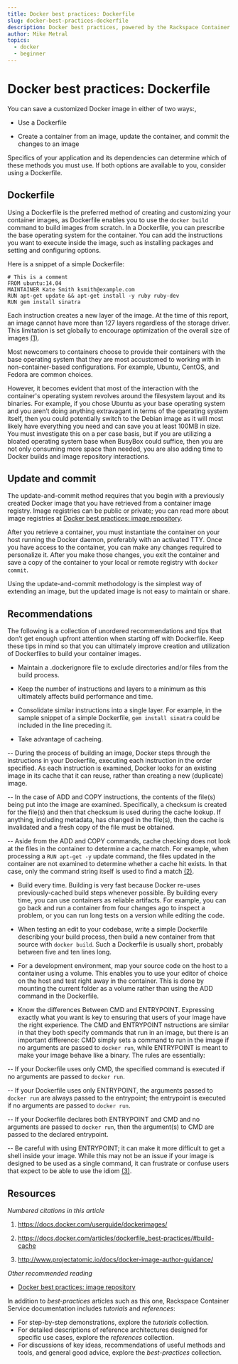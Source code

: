 ```yaml
---
title: Docker best practices: Dockerfile
slug: docker-best-practices-dockerfile
description: Docker best practices, powered by the Rackspace Container Service
author: Mike Metral
topics:
  - docker
  - beginner
---
```


# Docker best practices: Dockerfile

You can save a customized Docker image in either of two ways:,

-   Use a Dockerfile

-   Create a container from an image, update the container,
    and commit the changes to an image

Specifics of your application and its dependencies can determine which
of these methods you must use. If both options are available to you,
consider using a Dockerfile.

## Dockerfile

Using a Dockerfile is the preferred method of creating and customizing your
container images, as Dockerfile enables you to use
the `docker build` command to
build images from scratch. In a Dockerfile, you can prescribe the base
operating system for the container. You can add the instructions you want to
execute inside the image, such as installing packages and setting and
configuring options.

Here is a snippet of a simple Dockerfile:

    # This is a comment
    FROM ubuntu:14.04
    MAINTAINER Kate Smith ksmith@example.com
    RUN apt-get update && apt-get install -y ruby ruby-dev
    RUN gem install sinatra

Each instruction creates a new layer of the image. At the time of this
report, an image cannot have more than 127 layers regardless of the
storage driver. This limitation is set globally to encourage
optimization of the overall size of images [(1)](#resources).

Most newcomers to containers choose to provide their containers with
the base operating system that they are most accustomed to working with
in non-container-based configurations. For example, Ubuntu, CentOS, and Fedora
are common choices.

However, it becomes evident that most of the interaction with the container's
operating system revolves around the filesystem layout and its binaries.
For example,
if you chose Ubuntu as your base operating system and you aren’t doing anything
extravagant in terms of the operating system itself, then you could potentially
switch to the Debian image as it will most likely have everything you need and
can save you at least 100MB in size. You must investigate this on a per case basis,
but if you are utilizing a bloated operating system base when BusyBox could suffice,
then you are not only consuming more space than needed, you are also adding
time to Docker builds and image repository interactions.

## Update and commit

The update-and-commit method requires that you begin with a previously created
Docker image that you have retrieved from a container
image registry. Image registries can be public or private;
you can read more about image registries at
[Docker best practices: image repository](/docker-best-practices-image-repository/).

After you retrieve a container, you must
instantiate the container on your host
running the Docker daemon, preferably with an activated TTY. Once you
have access to the container, you can make any changes required to
personalize it. After you make those changes, you exit the container and
save a copy of the container to your local or
remote registry with `docker commit`.

Using the update-and-commit methodology is the simplest way of
extending an image, but the updated image is not easy to maintain or share.

## Recommendations

The following is a collection of unordered recommendations and tips
that don’t get enough upfront attention when starting off with Dockerfile.
Keep these tips in mind so that you can ultimately improve
creation and utilization of Dockerfiles to build your container images.

-   Maintain a .dockerignore file to exclude directories and/or files from
    the build process.

-   Keep the number of instructions and layers to a minimum as this
    ultimately affects build performance and time.

-   Consolidate similar instructions into a single layer.
    For example, in the sample snippet of a simple Dockerfile,
    `gem install sinatra` could be included in the line preceding it.

-   Take advantage of cacheing.

--  During the process of building an image, Docker steps
    through the instructions in your Dockerfile, executing each instruction in
    the order specified. As each instruction is examined, Docker looks
    for an existing image in its cache that it can reuse, rather
    than creating a new (duplicate) image.

--  In the case of ADD and COPY instructions, the contents of
    the file(s) being put into the image are examined.
    Specifically, a checksum is created for the file(s) and then that
    checksum is used during the cache lookup. If anything, including metadata, has
    changed in the file(s), then the cache
    is invalidated and a fresh copy of the file must be obtained.

--  Aside from the ADD and COPY commands, cache checking does not
    look at the files in the container to determine a cache match.
    For example, when processing a `RUN apt-get -y` update
    command, the files updated in the container are not
    examined to determine whether a cache hit exists. In that case, only
    the command string itself is used to find a match [(2)](#resources).

-   Build every time. Building is very fast because Docker re-uses
    previously-cached build steps whenever possible.
    By building every time, you can use containers as reliable artifacts.
    For example,
    you can go back and run a container from four changes ago to inspect a
    problem, or you can run long tests on a version while editing the code.

-   When testing an edit to your codebase, write a simple Dockerfile
    describing your build process, then
    build a new container from that source with `docker build`.
    Such a Dockerfile is usually short, probably between five and ten lines long.

-   For a development environment, map your source code on the host to
    a container using a volume. This enables you to use your editor of
    choice on the host and test right away in the container.
    This is done by mounting the current folder as a volume
    rather than using the ADD command in the Dockerfile.

-   Know the differences Between CMD and ENTRYPOINT.
    Expressing exactly what you want is key
    to ensuring that users of your image have the right experience.
    The CMD and ENTRYPOINT nstructions are similar in that they both specify
    commands that run in an image, but there is an important
    difference: CMD simply sets a command to run in the image if
    no arguments are passed to `docker run`, while ENTRYPOINT is
    meant to make your image behave like a binary. The rules are
    essentially:

-- If your Dockerfile uses only CMD, the specified command is executed
   if no arguments are passed to `docker run`.

-- If your Dockerfile uses only ENTRYPOINT, the arguments passed to
   `docker run` are always passed to the entrypoint; the entrypoint
   is executed if no arguments are passed to `docker run`.

-- If your Dockerfile declares both ENTRYPOINT and CMD
   and no arguments are passed to `docker run`, then the argument(s)
   to CMD are passed to the declared entrypoint.

-- Be careful with using ENTRYPOINT; it can make it more difficult to
   get a shell inside your image. While this may not be an issue if your
   image is designed to be used as a single command, it can frustrate or
   confuse users that expect to be able to use the idiom [(3)](#resources).

<a name="resources"></a>
## Resources

*Numbered citations in this article*

1. <https://docs.docker.com/userguide/dockerimages/>

2. <https://docs.docker.com/articles/dockerfile_best-practices/#build-cache>

3. <http://www.projectatomic.io/docs/docker-image-author-guidance/>

*Other recommended reading*

- [Docker best practices: image repository](/docker-best-practices-image-repository/)

In addition to *best-practices* articles such as this one,
Rackspace Container Service documentation includes *tutorials* and *references*:

* For step-by-step demonstrations, explore the *tutorials* collection.
* For detailed descriptions of reference architectures designed
  for specific use cases,
  explore the *references* collection.
* For discussions of key ideas, recommendations of useful methods and tools, and
  general good advice, explore the *best-practices* collection.
